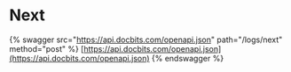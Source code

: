 # Next

{% swagger src="https://api.docbits.com/openapi.json" path="/logs/next" method="post" %}
[https://api.docbits.com/openapi.json](https://api.docbits.com/openapi.json)
{% endswagger %}
